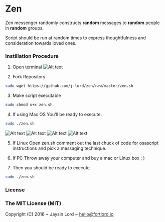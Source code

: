 # Zen
Zen messenger randomly constructs **random** messages to **random** people in **random** groups. 

Script should be run at random times to express thoughtfulness and consideration towards loved ones. 

### Instillation Procedure 

1. Open terminal 
![Alt text](/../screenshots/Terminal.jpg?raw=true "Termainal Window")

2. Fork Repository
```bash 
sudo wget https://github.com/j-lord/zen/raw/master/zen.sh
````

3. Make script executable
```bash 
sudo chmod u+x zen.sh
```

4. If using Mac OS
You'll be ready to execute.
```bash 
sudo ./zen.sh
```
![Alt text](/../screenshots/zenExample5.jpg?raw=true "Zen Example")
![Alt text](/../screenshots/zenExample2.jpg?raw=true "Zen Example")
![Alt text](/../screenshots/zenExample3.jpg?raw=true "Zen Example")
![Alt text](/../screenshots/zenExample4.jpg?raw=true "Zen Example")

5. If Linux
Open zen.sh comment out the last chuck of code for osascript instructions and pick a messaging technique. 

6. If PC
Throw away your computer and buy a mac or Linux box ; )

7. Then you should be ready to execute.
```bash 
sudo ./zen.sh
```

### License

### The MIT License (MIT)

Copyright (C) 2016 ~ Jaysin Lord ~ hello@fortlord.io
